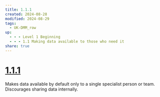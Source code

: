 ```yaml
---
title: 1.1.1
created: 2024-08-28
modified: 2024-08-29
tags:
  - UK-DMM_row
up:
  - - - Level 1 Beginning
  - - - 1.1 Making data available to those who need it
share: true
---
```

# [1.1.1](1.1.1.md)

Makes data available by default only to a single specialist person or team. Discourages sharing data internally.

